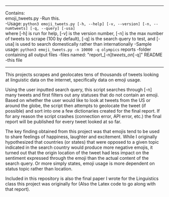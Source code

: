 ________________________________________________________________________________
Contains:  
emoji_tweets.py     -Run this.  
                    -Usage: `python3 emoji_tweets.py [-h, --help] [-v, --version] [-n, --numtweets] [-q, --query] [-usa]`  
                      where [-h] is run for help, [-v] is the version number,
                      [-n] is the max number of tweets to scrape (100 by
                        default), [-q] is the search query to test, and [-usa]
                        is used to search domestically rather than internationally
                    -Sample usage: `python3 emoji_tweets.py -n 10000 -q olympics`
reports             -folder containing all output files
                    -files named: "report_[-n]_tweets_on_[-q]"
README              -this file  
________________________________________________________________________________

This projects scrapes and geolocates tens of thousands of tweets looking at
linguistic data on the internet, specifically data on emoji usage.

Using the user inputted search query, this script searches through [-n] many
tweets and first filters out any statuses that do not contain an emoji. Based on
whether the user would like to look at tweets from the US or around the globe,
the script then attempts to geolocate the tweet (if possible) and sort into one
a few dictionaries created for the final report. If for any reason the script
crashes (connection error, API error, etc.) the final report will be published
for every tweet looked at so far.

The key finding obtained from this project was that emojis tend to be used to
share feelings of happiness, laughter and excitement. While I originally
hypothesized that countries (or states) that were opposed to a given topic
indicated in the search country would produce more negative emojis, it turned
out that the origin location of the tweet had less impact on the sentiment
expressed through the emoji than the actual content of the search query. Or more
simply states, emoji usage is more dependent on status topic rather than
location.

Included in this repository is also the final paper I wrote for the Linguistics
class this project was originally for (Also the Latex code to go along with that
report).

